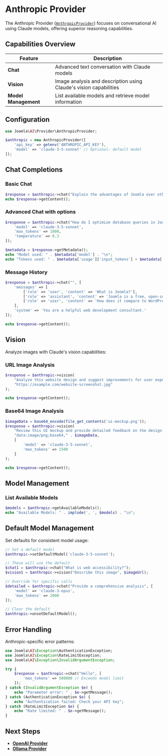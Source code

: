 # Anthropic Provider

The Anthropic Provider ([`AnthropicProvider`](../../src/Provider/AnthropicProvider.php)) focuses on conversational AI using Claude models, offering superior reasoning capabilities.

## Capabilities Overview

| Feature | Description |
|---------|-------------|
| **Chat** | Advanced text conversation with Claude models |
| **Vision** | Image analysis and description using Claude's vision capabilities |
| **Model Management** | List available models and retrieve model information |

## Configuration

```php
use Joomla\AI\Provider\AnthropicProvider;

$anthropic = new AnthropicProvider([
    'api_key' => getenv('ANTHROPIC_API_KEY'),
    'model' => 'claude-3-5-sonnet' // Optional: default model
]);
```

## Chat Completions

### Basic Chat
```php
$response = $anthropic->chat("Explain the advantages of Joomla over other CMS platforms.");
echo $response->getContent();
```

### Advanced Chat with options
```php
$response = $anthropic->chat("How do I optimize database queries in Joomla?", [
    'model' => 'claude-3-5-sonnet',
    'max_tokens' => 1000,
    'temperature' => 0.3
]);

$metadata = $response->getMetadata();
echo "Model used: " . $metadata['model'] . "\n";
echo "Tokens used: " . $metadata['usage']['input_tokens'] + $metadata['usage']['output_tokens'] . "\n";
```

### Message History
```php
$response = $anthropic->chat("", [
    'messages' => [
        ['role' => 'user', 'content' => 'What is Joomla?'],
        ['role' => 'assistant', 'content' => 'Joomla is a free, open-source content management system...'],
        ['role' => 'user', 'content' => 'How does it compare to WordPress?']
    ],
    'system' => 'You are a helpful web development consultant.'
]);

echo $response->getContent();
```

## Vision

Analyze images with Claude's vision capabilities:

### URL Image Analysis
```php
$response = $anthropic->vision(
    "Analyze this website design and suggest improvements for user experience",
    "https://example.com/website-screenshot.jpg"
);

echo $response->getContent();
```

### Base64 Image Analysis
```php
$imageData = base64_encode(file_get_contents('ui-mockup.png'));
$response = $anthropic->vision(
    "Review this UI mockup and provide detailed feedback on the design principles",
    "data:image/png;base64," . $imageData,
    [
        'model' => 'claude-3-5-sonnet',
        'max_tokens' => 1500
    ]
);

echo $response->getContent();
```

## Model Management

### List Available Models
```php
$models = $anthropic->getAvailableModels();
echo "Available Models: " . implode(', ', $models) . "\n";
```

## Default Model Management

Set defaults for consistent model usage:

```php
// Set a default model
$anthropic->setDefaultModel('claude-3-5-sonnet');

// These will use the default
$chat1 = $anthropic->chat("What is web accessibility?");
$vision1 = $anthropic->vision("Describe this image", $imageUrl);

// Override for specific calls
$detailed = $anthropic->chat("Provide a comprehensive analysis", [
    'model' => 'claude-3-opus',
    'max_tokens' => 2000
]);

// Clear the default
$anthropic->unsetDefaultModel();
```

## Error Handling

Anthropic-specific error patterns:

```php
use Joomla\AI\Exception\AuthenticationException;
use Joomla\AI\Exception\RateLimitException;
use Joomla\AI\Exception\InvalidArgumentException;

try {
    $response = $anthropic->chat("Hello", [
        'max_tokens' => 500000 // Exceeds model limit
    ]);
} catch (InvalidArgumentException $e) {
    echo "Parameter error: " . $e->getMessage();
} catch (AuthenticationException $e) {
    echo "Authentication failed: Check your API key";
} catch (RateLimitException $e) {
    echo "Rate limited: " . $e->getMessage();
}
```

## Next Steps

- **[OpenAI Provider](openai.md)**
- **[Ollama Provider](ollama.md)**
